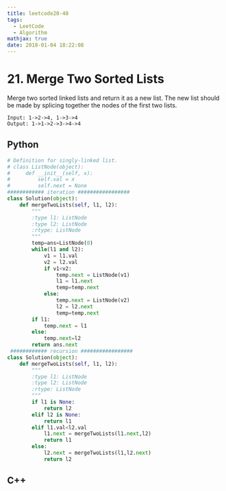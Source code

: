 ```yaml
---
title: leetcode20-40
tags:
  - LeetCode
  - Algorithm
mathjax: true
date: 2018-01-04 18:22:08
---
```


# 21. Merge Two Sorted Lists

Merge two sorted linked lists and return it as a new list. The new list should be made by splicing together the nodes of the first two lists.

<!-- more -->

```
Input: 1->2->4, 1->3->4
Output: 1->1->2->3->4->4
```

## Python

```python
# Definition for singly-linked list.
# class ListNode(object):
#     def __init__(self, x):
#         self.val = x
#         self.next = None
############ iteration #################
class Solution(object):
    def mergeTwoLists(self, l1, l2):
        """
        :type l1: ListNode
        :type l2: ListNode
        :rtype: ListNode
        """
        temp=ans=ListNode(0)
        while(l1 and l2):
            v1 = l1.val
            v2 = l2.val
            if v1<v2:
                temp.next = ListNode(v1)
                l1 = l1.next
                temp=temp.next
            else:
                temp.next = ListNode(v2)
                l2 = l2.next
                temp=temp.next
        if l1:
            temp.next = l1
        else:
            temp.next=l2
        return ans.next
 ############ recursion #################
class Solution(object):
    def mergeTwoLists(self, l1, l2):
		"""
        :type l1: ListNode
        :type l2: ListNode
        :rtype: ListNode
        """
        if l1 is None:
            return l2
        elif l2 is None:
            return l1
        elif l1.val<l2.val
        	l1.next = mergeTwoLists(l1.next,l2)
            return l1
        else:
            l2.next = mergeTwoLists(l1,l2.next)
            return l2

```

## C++

```c++

```

# 